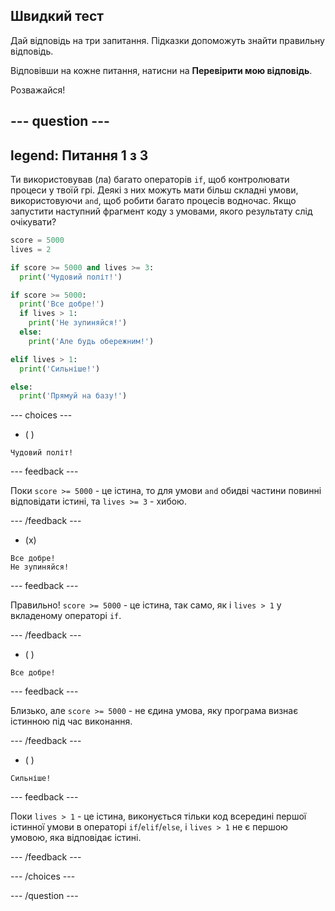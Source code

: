 ## Швидкий тест

Дай відповідь на три запитання. Підказки допоможуть знайти правильну відповідь.

Відповівши на кожне питання, натисни на **Перевірити мою відповідь**.

Розважайся!

--- question ---
---
legend: Питання 1 з 3
---

Ти використовував (ла) багато операторів `if`, щоб контролювати процеси у твоїй грі. Деякі з них можуть мати більш складні умови, використовуючи `and`, щоб робити багато процесів водночас. Якщо запустити наступний фрагмент коду з умовами, якого результату слід очікувати?

```python
score = 5000
lives = 2

if score >= 5000 and lives >= 3:
  print('Чудовий політ!')

if score >= 5000: 
  print('Все добре!')
  if lives > 1:
    print('Не зупиняйся!')
  else:
    print('Але будь обережним!')

elif lives > 1:
  print('Сильніше!')

else:
  print('Прямуй на базу!')
```

--- choices ---

- ( )
```
Чудовий політ!
```
  --- feedback ---

Поки `score >= 5000` - це істина, то для умови `and` обидві частини повинні відповідати істині, та `lives >= 3` - хибою.

  --- /feedback ---

- (x)
```
Все добре!
Не зупиняйся!
```
  --- feedback ---

Правильно! `score >= 5000` - це істина, так само, як і `lives > 1` у вкладеному операторі `if`.

  --- /feedback ---

- ( )
```
Все добре!
```
  --- feedback ---

Близько, але `score >= 5000` - не єдина умова, яку програма визнає істинною під час виконання.

  --- /feedback ---

- ( )
```
Сильніше!
```
  --- feedback ---

Поки `lives > 1` - це істина, виконується тільки код всередині першої істинної умови в операторі `if`/`elif`/`else`, і `lives > 1` не є першою умовою, яка відповідає істині.

  --- /feedback ---

--- /choices ---

--- /question ---
